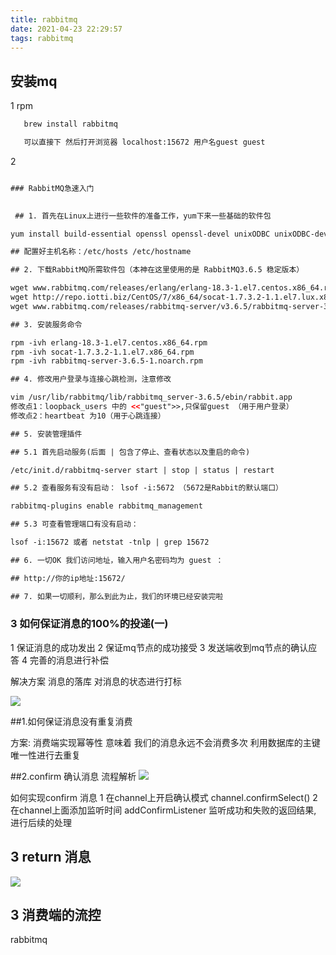 ```yaml
---
title: rabbitmq
date: 2021-04-23 22:29:57
tags: rabbitmq
---
```

## 安装mq
1 rpm
```xml
   brew install rabbitmq 

   可以直接下 然后打开浏览器 localhost:15672 用户名guest guest
```

2
```xml

### RabbitMQ急速入门
  

 ## 1. 首先在Linux上进行一些软件的准备工作，yum下来一些基础的软件包

yum install build-essential openssl openssl-devel unixODBC unixODBC-devel make gcc gcc-c++ kernel-devel m4 ncurses-devel tk tc xz

## 配置好主机名称：/etc/hosts /etc/hostname

## 2. 下载RabbitMQ所需软件包（本神在这里使用的是 RabbitMQ3.6.5 稳定版本）

wget www.rabbitmq.com/releases/erlang/erlang-18.3-1.el7.centos.x86_64.rpm
wget http://repo.iotti.biz/CentOS/7/x86_64/socat-1.7.3.2-1.1.el7.lux.x86_64.rpm
wget www.rabbitmq.com/releases/rabbitmq-server/v3.6.5/rabbitmq-server-3.6.5-1.noarch.rpm

## 3. 安装服务命令

rpm -ivh erlang-18.3-1.el7.centos.x86_64.rpm 
rpm -ivh socat-1.7.3.2-1.1.el7.x86_64.rpm
rpm -ivh rabbitmq-server-3.6.5-1.noarch.rpm

## 4. 修改用户登录与连接心跳检测，注意修改

vim /usr/lib/rabbitmq/lib/rabbitmq_server-3.6.5/ebin/rabbit.app
修改点1：loopback_users 中的 <<"guest">>,只保留guest （用于用户登录）
修改点2：heartbeat 为10（用于心跳连接）

## 5. 安装管理插件

## 5.1 首先启动服务(后面 | 包含了停止、查看状态以及重启的命令)

/etc/init.d/rabbitmq-server start | stop | status | restart

## 5.2 查看服务有没有启动： lsof -i:5672 （5672是Rabbit的默认端口）

rabbitmq-plugins enable rabbitmq_management

## 5.3 可查看管理端口有没有启动： 

lsof -i:15672 或者 netstat -tnlp | grep 15672

## 6. 一切OK 我们访问地址，输入用户名密码均为 guest ：

## http://你的ip地址:15672/

## 7. 如果一切顺利，那么到此为止，我们的环境已经安装完啦


```

### 3  如何保证消息的100%的投递(一)
1 保证消息的成功发出
2 保证mq节点的成功接受
3 发送端收到mq节点的确认应答
4 完善的消息进行补偿

解决方案 消息的落库 对消息的状态进行打标

![](/../../static/mq/消息落库.png)

##1.如何保证消息没有重复消费

方案: 消费端实现幂等性 意味着 我们的消息永远不会消费多次
利用数据库的主键唯一性进行去重复 

##2.confirm 确认消息 流程解析
![](/../../static/mq/confirm确认消息.png)

如何实现confirm 消息
1 在channel上开启确认模式 channel.confirmSelect()
2 在channel上面添加监听时间 addConfirmListener 监听成功和失败的返回结果, 进行后续的处理

## 3 return 消息
![](/../../static/mq/return机制.pmg)

## 3 消费端的流控
rabbitmq 


